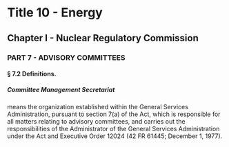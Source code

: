 
# Title 10 - Energy
## Chapter I - Nuclear Regulatory Commission
### PART 7 - ADVISORY COMMITTEES
#### § 7.2 Definitions.
##### Committee Management Secretariat

means the organization established within the General Services Administration, pursuant to section 7(a) of the Act, which is responsible for all matters relating to advisory committees, and carries out the responsibilities of the Administrator of the General Services Administration under the Act and Executive Order 12024 (42 FR 61445; December 1, 1977).
